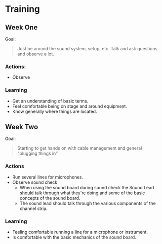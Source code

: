# Training

## Week One
Goal:
> Just be around the sound system, setup, etc. Talk and ask questions and observe a lot.

### Actions:
* Observe

### Learning
* Get an understanding of basic terms.
* Feel comfortable being on stage and around equipment.
* Know generally where things are located.


## Week Two
Goal:
> Starting to get hands on with cable management and general "plugging things in"

### Actions
* Run several lines for microphones.
* Observe sound check
  * When using the sound board during sound check the Sound Lead should talk through what they're doing and some of the basic concepts of the sound board.
  * The sound lead should talk through the various components of the channel strip.

### Learning
* Feeling comfortable running a line for a microphone or instrument.
* Is comfortable with the basic mechanics of the sound board.
